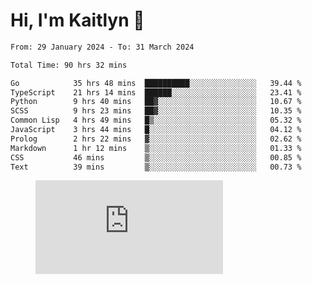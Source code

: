 # Hi, I'm Kaitlyn 👋
<!--START_SECTION:waka-->

```txt
From: 29 January 2024 - To: 31 March 2024

Total Time: 90 hrs 32 mins

Go            35 hrs 48 mins  ██████████░░░░░░░░░░░░░░░   39.44 %
TypeScript    21 hrs 14 mins  ██████░░░░░░░░░░░░░░░░░░░   23.41 %
Python        9 hrs 40 mins   ██▓░░░░░░░░░░░░░░░░░░░░░░   10.67 %
SCSS          9 hrs 23 mins   ██▓░░░░░░░░░░░░░░░░░░░░░░   10.35 %
Common Lisp   4 hrs 49 mins   █▒░░░░░░░░░░░░░░░░░░░░░░░   05.32 %
JavaScript    3 hrs 44 mins   █░░░░░░░░░░░░░░░░░░░░░░░░   04.12 %
Prolog        2 hrs 22 mins   ▓░░░░░░░░░░░░░░░░░░░░░░░░   02.62 %
Markdown      1 hr 12 mins    ▒░░░░░░░░░░░░░░░░░░░░░░░░   01.33 %
CSS           46 mins         ▒░░░░░░░░░░░░░░░░░░░░░░░░   00.85 %
Text          39 mins         ▒░░░░░░░░░░░░░░░░░░░░░░░░   00.73 %
```

<!--END_SECTION:waka-->

<figure><embed src="https://wakatime.com/share/@018d58bc-3d22-46c9-b2d7-4ed36fb8172d/243b5d9b-77cd-4133-89ff-dcc8f225fa18.svg"></embed></figure>
